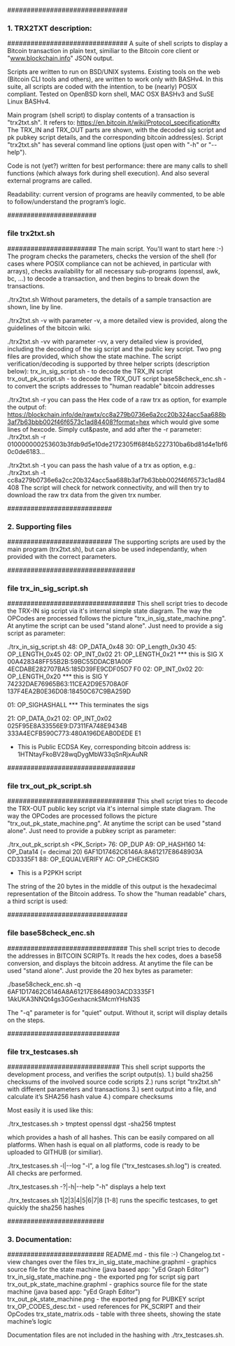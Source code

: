 ###############################
### 1. TRX2TXT description: ###
###############################
A suite of shell scripts to display a Bitcoin transaction in plain text, similiar to the Bitcoin core client or "www.blockchain.info" JSON output. 

Scripts are written to run on BSD/UNIX systems. Existing tools on the web (Bitcoin CLI tools and others), are written to work only with BASHv4. In this suite, all scripts are coded with the intention, to be (nearly) POSIX compliant. Tested on OpenBSD korn shell, MAC OSX BASHv3 and SuSE Linux BASHv4. 

Main program (shell script) to display contents of a transaction is "trx2txt.sh". It refers to:
   https://en.bitcoin.it/wiki/Protocol_specification#tx 
The TRX_IN and TRX_OUT parts are shown, with the decoded sig script and pk pubkey script details, and the corresponding bitcoin address(es). 
Script "trx2txt.sh" has several command line options (just open with "-h" or "--help").

Code is not (yet?) written for best performance: there are many calls to shell functions (which always fork during shell execution). And also several external programs are called. 

Readability: current version of programs are heavily commented, to be able to follow/understand the program’s logic. 


#######################
### file trx2txt.sh ###
#######################
The main script. You'll want to start here :-)
The program checks the parameters, checks the version of the shell (for cases where POSIX compliance can not be achieved, in particular with arrays), checks availability for all necessary sub-programs (openssl, awk, bc, ...) to decode a transaction, and then begins to break down the transactions.

./trx2txt.sh 
Without parameters, the details of a sample transaction are shown, line by line.

./trx2txt.sh -v
with parameter -v, a more detailed view is provided, along the guidelines of the bitcoin wiki.

./trx2txt.sh -vv
with parameter -vv, a very detailed view is provided, including the decoding of the sig script and the public key script. Two png files are provided, which show the state machine. The script verification/decoding is supported by three helper scripts (description below): 
trx_in_sig_script.sh - to decode the TRX_IN script
trx_out_pk_script.sh - to decode the TRX_OUT script
base58check_enc.sh   - to convert the scripts addresses to "human readable" bitcoin addresses

./trx2txt.sh -r 
you can pass the Hex code of a raw trx as option, for example the output of:
   https://blockchain.info/de/rawtx/cc8a279b0736e6a2cc20b324acc5aa688b3af7b63bbb002f46f6573c1ad84408?format=hex
which would give some lines of hexcode. Simply cut&paste, and add after the -r parameter:
  ./trx2txt.sh -r 010000000253603b3fdb9d5e10de2172305ff68f4b5227310ba6bd81d4e1bf60c0de6183...

./trx2txt.sh -t
you can pass the hash value of a trx as option, e.g.: 
   ./trx2txt.sh -t cc8a279b0736e6a2cc20b324acc5aa688b3af7b63bbb002f46f6573c1ad84408
The script will check for network connectivity, and will then try to download the raw trx data from the given trx number.


###########################
### 2. Supporting files ###
###########################
The supporting scripts are used by the main program (trx2txt.sh), but can also be used independantly, when provided with the correct parameters. 


#################################
### file trx_in_sig_script.sh ###
#################################
This shell script tries to decode the TRX-IN sig script via it's internal simple state diagram. The way the OPCodes are processed follows the picture "trx_in_sig_state_machine.png". At anytime the script can be used "stand alone". Just need to provide a sig script as parameter: 

./trx_in_sig_script.sh <sig scipt hex codes> 
   48: OP_DATA_0x48
   30: OP_Length_0x30
   45: OP_LENGTH_0x45
   02: OP_INT_0x02
   21: OP_LENGTH_0x21 *** this is SIG X
       00A428348FF55B2B:59BC55DDACB1A00F
       4ECDABE282707BA5:185D39FE9CDF05D7
       F0
   02: OP_INT_0x02
   20: OP_LENGTH_0x20 *** this is SIG Y
       74232DAE76965B63:11CEA2D9E5708A0F
       137F4EA2B0E36D08:18450C67C9BA259D
       
   01: OP_SIGHASHALL *** This terminates the sigs
 
   21: OP_DATA_0x21
   02: OP_INT_0x02
       025F95E8A33556E9:D7311FA748E9434B
       333A4ECFB590C773:480A196DEAB0DEDE
       E1
* This is Public ECDSA Key, corresponding bitcoin address is:
1HTNtayFkoBV28wqDygMbW33qSnRjxAuNR 


#################################
### file trx_out_pk_script.sh ###
#################################
This shell script tries to decode the TRX-OUT public key script via it's internal simple state diagram. The way the OPCodes are processed follows the picture "trx_out_pk_state_machine.png". At anytime the script can be used "stand alone". Just need to provide a pubkey script as parameter:

./trx_out_pk_script.sh <PK_Script>
   76: OP_DUP
   A9: OP_HASH160
   14: OP_Data14 (= decimal 20)
       6AF1D17462C6146A:8A61217E8648903A
       CD3335F1
   88: OP_EQUALVERIFY
   AC: OP_CHECKSIG
* This is a P2PKH script

The string of the 20 bytes in the middle of this output is the hexadecimal representation of the Bitcoin address. To show the "human readable" chars, a third script is used:


###############################
### file base58check_enc.sh ###
###############################
This shell script tries to decode the addresses in BITCOIN SCRIPTs. It reads the hex codes, does a base58 conversion, and displays the bitcoin address. At anytime the file can be used "stand alone". Just provide the 20 hex bytes as parameter:

./base58check_enc.sh -q 6AF1D17462C6146A8A61217E8648903ACD3335F1
1AkUKA3NNQt4gs3GGexhacnkSMcmYHsN3S

The "-q" parameter is for "quiet" output. Without it, script will display details on the steps. 


#############################
### file trx_testcases.sh ###
#############################
This shell script supports the development process, and verifies the script output(s).
1.) build sha256 checksums of the involved source code scripts
2.) runs script "trx2txt.sh" with different parameters and transactions
3.) sent output into a file, and calculate it’s SHA256 hash value
4.) compare checksums 

Most easily it is used like this:

  ./trx_testcases.sh > tmptest
   openssl dgst -sha256 tmptest

which provides a hash of all hashes. This can be easily compared on all platforms. When hash is equal on all platforms, code is ready to be uploaded to GITHUB (or similiar). 

./trx_testcases.sh -l|--log
"-l", a log file ("trx_testcases.sh.log") is created. All checks are performed.

./trx_testcases.sh -?|-h|--help
"-h" displays a help text

./trx_testcases.sh 1|2|3|4|5|6|7|8
[1-8] runs the specific testcases, to get quickly the sha256 hashes


#########################
### 3. Documentation: ###
#########################
README.md                        - this file :-)
Changelog.txt                    - view changes over the files 
trx_in_sig_state_machine.graphml - graphics source file for the state machine
                                   (java based app: "yEd Graph Editor")
trx_in_sig_state_machine.png     - the exported png for script sig part
trx_out_pk_state_machine.graphml - graphics source file for the state machine
                                   (java based app: "yEd Graph Editor")
trx_out_pk_state_machine.png     - the exported png for PUBKEY script
trx_OP_CODES_desc.txt            - used references for PK_SCRIPT and their OpCodes
trx_state_matrix.ods             - table with three sheets, showing the state machine’s logic

Documentation files are not included in the hashing with ./trx_testcases.sh. 


